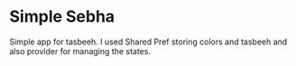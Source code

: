 # Simple Sebha

Simple app for tasbeeh. I used Shared Pref storing colors and tasbeeh and also provider for managing the states.


